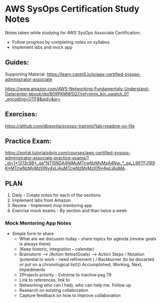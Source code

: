 # AWS SysOps Certification Study Notes
Notes taken while studying for AWS SysOps Associate Certification.
- Follow progress by completing notes on syllabus
- Implement labs and mock app

## Guides:

Supporting Material:
https://learn.cantrill.io/p/aws-certified-sysops-administrator-associate

https://www.amazon.com/AWS-Networking-Fundamentals-Understand-Datacenter-ebook/dp/B09PKMWSQ7/ref=tmm_kin_swatch_0?_encoding=UTF8&qid=&sr=

## Exercises:
https://github.com/dbgoytia/sysops-training?tab=readme-ov-file

## Practice Exam:
https://portal.tutorialsdojo.com/courses/aws-certified-sysops-administrator-associate-practice-exams/?_gl=1*1213c98*_ga*NTI5NDA4NjMuMTcwNzMyMzA4Nw..*_ga_L96TFJ1R9K*MTcwNzMyMzI0Ny4xLjAuMTcwNzMyMzI0Ny4wLjAuMA..



## PLAN 

1. Daily - Create notes for each of the sections
2. Implement labs from Amazon
3. Review - Implement mvp mentoring app
4. Exercise mock exams - By section and than twice a week

### Mock Mentoring App Notes
- Simple form to share 
    - What are we discussin today - share topics for agenda (review goals is always there)
    - (Keep historic, integration - calendar)
    - Brainstorm --> (Action Items(Goals) --> Action Steps / Notation (potential to work - need refinement ) / Backburner (to be discarted or put on a chronological list))) Accomplished, Working, Next, Impediments
    - ZProjects priority - Extreme to inactive pag 79
    - Link to references, link to 
    - Networking who can I help, who can help me. Follow up
    - Research on existing collaboration
    - Capture feedback on how to improve collaboration